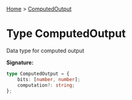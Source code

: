 [Home](../index.md) &gt; [ComputedOutput](./computedoutput.md)

# Type ComputedOutput

Data type for computed output

<b>Signature:</b>

```typescript
type ComputedOutput = {
    bits: [number, number];
    computation?: string;
};
```
